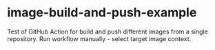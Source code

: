 # image-build-and-push-example

Test of GitHub Action for build and push different images from a single repository.
Run workflow manually - select target image context.

